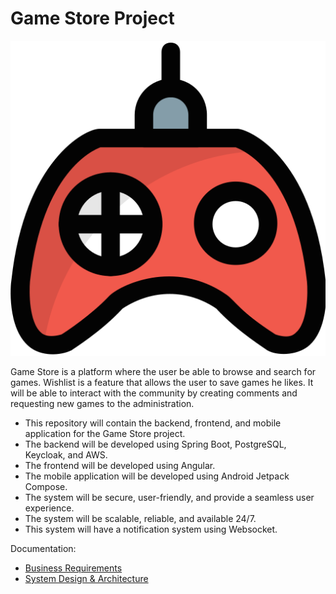 # Game Store Project

![project icon](gamepad.png)

Game Store is a platform where the user be able to browse and search for games. 
Wishlist is a feature that allows the user to save games he likes. 
It will be able to interact with the community by creating comments and requesting new games to the administration.
- This repository will contain the backend, frontend, and mobile application for the Game Store project.
- The backend will be developed using Spring Boot, PostgreSQL, Keycloak, and AWS.
- The frontend will be developed using Angular.
- The mobile application will be developed using Android Jetpack Compose.
- The system will be secure, user-friendly, and provide a seamless user experience.
- The system will be scalable, reliable, and available 24/7.
- This system will have a notification system using Websocket.

Documentation:
- [Business Requirements](business-requirements.md)
- [System Design & Architecture](system-design-architecture.md)
